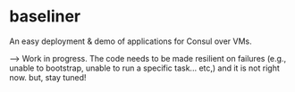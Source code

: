 # baseliner
An easy deployment &amp; demo of applications for Consul over VMs.

--> Work in progress. The code needs to be made resilient on failures (e.g., unable to bootstrap, unable to run a specific task... etc,) and it is not right now. 
but, stay tuned!
